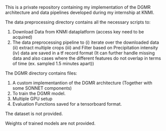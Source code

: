 This is a private repository containing my implementation of the DGMR architecture and data pipelines developed during my internship at KNMI.

The data preprocessing directory contains all the necessary scripts to:
  1. Download Data from KNMI dataplatform (access key need to be acquired)
  2. The data preprocessing pipeline to (i) iterate over the downloaded data (ii) extract multiple crops (iii) and Filter based on Precipitation intensity 
  (iv) data are saved in a tf record format
  (It can further handle missing data and also cases where the different features do not overlap in terms of time (ex. sampled 1.5 minutes apart))
  
The DGMR directory contains files:
  1. A custom implementantion of the DGMR architecture (Together with some SONNET components)
  2. To train the DGMR model.
  3. Multiple GPU setup
  4. Evaluation Functions saved for a tensorboard format.

The dataset is not provided.
  
Weights of trained models are not provided.

  
